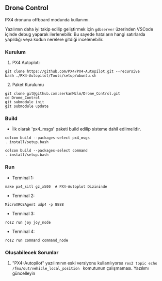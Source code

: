 ## Drone Control
PX4 dronunu offboard modunda kullanımı. 

Yazılımın daha iyi takip edilip geliştirmek için `gdbserver` üzerinden 
VSCode içinde debug yaparak ilerlenebilir. Bu sayede hataların hangi satırlarda yapıldığı veya kodun nerelere gitdiği incelenebilir.

### Kurulum

1. PX4 Autoplot:
```
git clone https://github.com/PX4/PX4-Autopilot.git --recursive
bash ./PX4-Autopilot/Tools/setup/ubuntu.sh
```
2. Paket Kurulumu
```
git clone git@github.com:serkanMzlm/Drone_Control.git
cd Drone_Control
git submodule init
git submodule update
```

### Build
- İlk olarak 'px4_msgs' paketi build edilip sisteme dahil edilmelidir.
```
colcon build --packages-select px4_msgs
. install/setup.bash
```
```
colcon build --packages-select command
. install/setup.bash
```

### Run
- Terminal 1:
```
make px4_sitl gz_x500  # PX4-Autoplot Dizininde
```

- Terminal 2:
```
MicroXRCEAgent udp4 -p 8888
```
- Terminal 3:
```
ros2 run joy joy_node
```
- Terminal 4:
```
ros2 run command command_node
```


### Oluşabilecek Sorunlar
1.  "PX4-Autopilot" yazılımının eski versiyonu kullanılıyorsa `ros2 topic echo /fmu/out/vehicle_local_position
` komutunun çalışmaması. Yazılımı güncelleyin
